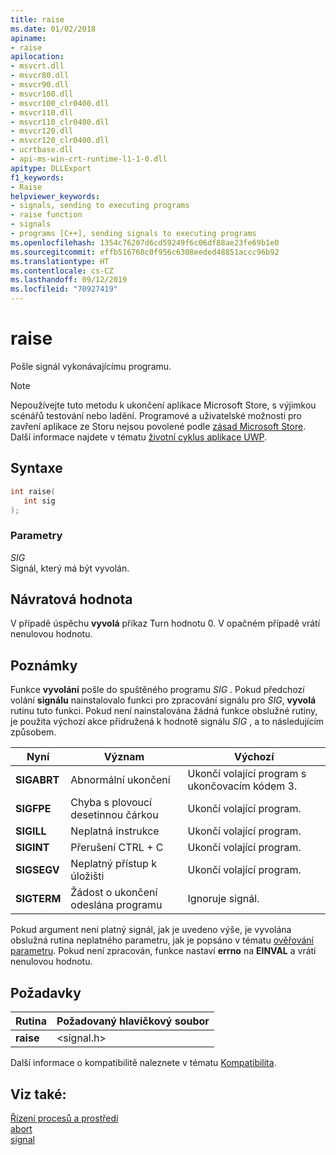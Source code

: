 ```yaml
---
title: raise
ms.date: 01/02/2018
apiname:
- raise
apilocation:
- msvcrt.dll
- msvcr80.dll
- msvcr90.dll
- msvcr100.dll
- msvcr100_clr0400.dll
- msvcr110.dll
- msvcr110_clr0400.dll
- msvcr120.dll
- msvcr120_clr0400.dll
- ucrtbase.dll
- api-ms-win-crt-runtime-l1-1-0.dll
apitype: DLLExport
f1_keywords:
- Raise
helpviewer_keywords:
- signals, sending to executing programs
- raise function
- signals
- programs [C++], sending signals to executing programs
ms.openlocfilehash: 1354c76207d6cd59249f6c06df88ae23fe69b1e0
ms.sourcegitcommit: effb516760c0f956c6308eeded48851accc96b92
ms.translationtype: HT
ms.contentlocale: cs-CZ
ms.lasthandoff: 09/12/2019
ms.locfileid: "70927419"
---
```

# <a name="raise"></a>raise

Pošle signál vykonávajícímu programu.

> [!NOTE]
> Nepoužívejte tuto metodu k ukončení aplikace Microsoft Store, s výjimkou scénářů testování nebo ladění. Programové a uživatelské možnosti pro zavření aplikace ze Storu nejsou povolené podle [zásad Microsoft Store](/legal/windows/agreements/store-policies). Další informace najdete v tématu [životní cyklus aplikace UWP](/windows/uwp/launch-resume/app-lifecycle).

## <a name="syntax"></a>Syntaxe

```C
int raise(
   int sig
);
```

### <a name="parameters"></a>Parametry

*SIG*<br/>
Signál, který má být vyvolán.

## <a name="return-value"></a>Návratová hodnota

V případě úspěchu **vyvolá** příkaz Turn hodnotu 0. V opačném případě vrátí nenulovou hodnotu.

## <a name="remarks"></a>Poznámky

Funkce **vyvolání** pošle do spuštěného programu *SIG* . Pokud předchozí volání **signálu** nainstalovalo funkci pro zpracování signálu pro *SIG*, **vyvolá** rutinu tuto funkci. Pokud není nainstalována žádná funkce obslužné rutiny, je použita výchozí akce přidružená k hodnotě signálu *SIG* , a to následujícím způsobem.

|Nyní|Význam|Výchozí|
|------------|-------------|-------------|
|**SIGABRT**|Abnormální ukončení|Ukončí volající program s ukončovacím kódem 3.|
|**SIGFPE**|Chyba s plovoucí desetinnou čárkou|Ukončí volající program.|
|**SIGILL**|Neplatná instrukce|Ukončí volající program.|
|**SIGINT**|Přerušení CTRL + C|Ukončí volající program.|
|**SIGSEGV**|Neplatný přístup k úložišti|Ukončí volající program.|
|**SIGTERM**|Žádost o ukončení odeslána programu|Ignoruje signál.|

Pokud argument není platný signál, jak je uvedeno výše, je vyvolána obslužná rutina neplatného parametru, jak je popsáno v tématu [ověřování parametru](../../c-runtime-library/parameter-validation.md). Pokud není zpracován, funkce nastaví **errno** na **EINVAL** a vrátí nenulovou hodnotu.

## <a name="requirements"></a>Požadavky

|Rutina|Požadovaný hlavičkový soubor|
|-------------|---------------------|
|**raise**|\<signal.h>|

Další informace o kompatibilitě naleznete v tématu [Kompatibilita](../../c-runtime-library/compatibility.md).

## <a name="see-also"></a>Viz také:

[Řízení procesů a prostředí](../../c-runtime-library/process-and-environment-control.md)<br/>
[abort](abort.md)<br/>
[signal](signal.md)<br/>
